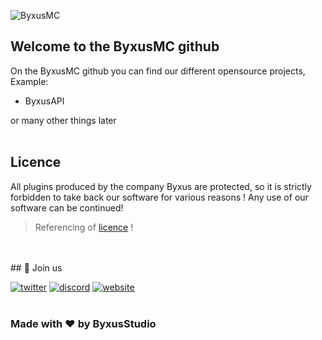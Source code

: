 ![ByxusMC](https://zupimages.net/up/20/38/hdb6.png " ByxusMC logo")

## Welcome to the ByxusMC github

On the ByxusMC github you can find our different opensource projects,
Example:
- ByxusAPI

or many other things later
<br/>
<br/>
## Licence

All plugins produced by the company Byxus are protected, so it is strictly forbidden to take back our software
for various reasons ! Any use of our software can be continued!
> Referencing of [licence](https://PasEncoreLaLicense.fr "License link") !
<br/>
<br/>
## 🔗 Join us

[![twitter](https://img.shields.io/twitter/follow/ByxusMC_Net?color=%231DA1F2&label=Join%20us&logo=Twitter&style=for-the-badge)]()
[![discord](https://img.shields.io/static/v1?label=Discord&message=discord.byxus.net&color=7289DA&logo=Discord&style=for-the-badge)]()
[![website](https://img.shields.io/static/v1?label=Website&message=www.byxus.net&color=green&labelColor=darkgreen&style=for-the-badge)]()
<br/>
<br/>
### Made with ❤ by ByxusStudio
